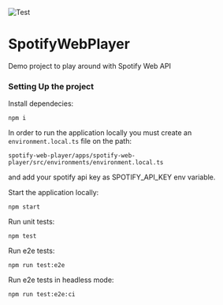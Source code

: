 ![Test](https://github.com/diegopf/spotify-web-player/actions/workflows/test.yml/badge.svg)

# SpotifyWebPlayer

Demo project to play around with Spotify Web API

### Setting Up the project

Install dependecies:

```
npm i
```
In order to run the application locally you must create an `environment.local.ts` file on the path:

`
spotify-web-player/apps/spotify-web-player/src/environments/environment.local.ts
`

and add your spotify api key as SPOTIFY_API_KEY env variable.


Start the application locally:

```
npm start
```

Run unit tests:
```
npm test
```

Run e2e tests:
```
npm run test:e2e
```

Run e2e tests in headless mode:
```
npm run test:e2e:ci
```
